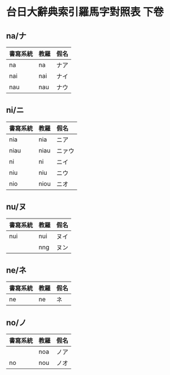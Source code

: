 # 台日大辭典索引羅馬字對照表 下卷

## na/ナ

| 書寫系統 | 教羅 | 假名 |
| :--- | :--- | :--- |
| na | na | ナア |
| nai | nai | ナイ |
| nau | nau | ナウ |

## ni/ニ

| 書寫系統 | 教羅 | 假名 |
| :--- | :--- | :--- |
| nia | nia | ニア |
| niau | niau | ニァウ |
| ni | ni | ニイ |
| niu | niu | ニウ |
| nio | niou | ニオ |

## nu/ヌ

| 書寫系統 | 教羅 | 假名 |
| :--- | :--- | :--- |
| nui | nui | ヌイ |
|| nng | ヌン |

## ne/ネ

| 書寫系統 | 教羅 | 假名 |
| :--- | :--- | :--- |
| ne | ne | ネ |

## no/ノ

| 書寫系統 | 教羅 | 假名 |
| :--- | :--- | :--- |
|| noa | ノア |
| no | nou | ノオ |
